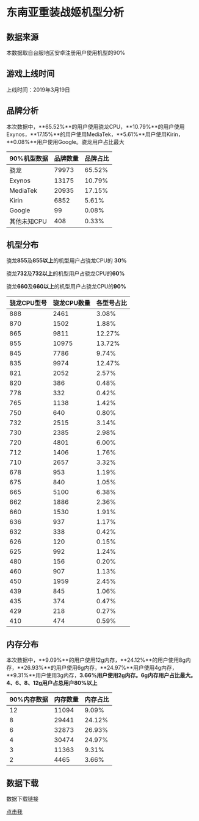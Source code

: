 # 东南亚重装战姬机型分析

## 数据来源

本数据取自台服地区安卓注册用户使用机型的90%

## 游戏上线时间

上线时间：2019年3月19日

## 品牌分析

本次数据中，**65.52%**的用户使用骁龙CPU，**10.79%**的用户使用Exynos，**17.15%**的用户使用MediaTek，**5.61%**用户使用Kirin，**0.08%**用户使用Google。骁龙用户占比最大

| 90%机型数据 | 品牌数量 | 品牌占比 |
|-------------|----------|----------|
| 骁龙        | 79973    | 65.52%   |
| Exynos      | 13175    | 10.79%   |
| MediaTek    | 20935    | 17.15%   |
| Kirin       | 6852     | 5.61%    |
| Google      | 99       | 0.08%    |
| 其他未知CPU | 408      | 0.33%    |

## 机型分布

骁龙**855**及**855以上**的机型用户占骁龙CPU的 **30%**

骁龙**732**及**732以上**的机型用户占骁龙CPU的**60%**

骁龙**660**及**660以上**的机型用户占骁龙CPU的**90%**

| 骁龙CPU型号 | 骁龙CPU数量 | 各型号占比 |
|-------------|-------------|------------|
| 888         | 2461        | 3.08%      |
| 870         | 1502        | 1.88%      |
| 865         | 9811        | 12.27%     |
| 855         | 10975       | 13.72%     |
| 845         | 7786        | 9.74%      |
| 835         | 9974        | 12.47%     |
| 821         | 2052        | 2.57%      |
| 820         | 386         | 0.48%      |
| 778         | 332         | 0.42%      |
| 765         | 1138        | 1.42%      |
| 750         | 640         | 0.80%      |
| 732         | 2515        | 3.14%      |
| 730         | 2385        | 2.98%      |
| 720         | 4801        | 6.00%      |
| 712         | 1406        | 1.76%      |
| 710         | 2657        | 3.32%      |
| 678         | 953         | 1.19%      |
| 675         | 840         | 1.05%      |
| 665         | 5100        | 6.38%      |
| 662         | 1886        | 2.36%      |
| 660         | 1530        | 1.91%      |
| 636         | 937         | 1.17%      |
| 632         | 338         | 0.42%      |
| 626         | 120         | 0.15%      |
| 625         | 992         | 1.24%      |
| 480         | 156         | 0.20%      |
| 460         | 907         | 1.13%      |
| 450         | 1959        | 2.45%      |
| 439         | 845         | 1.06%      |
| 435         | 374         | 0.47%      |
| 429         | 218         | 0.27%      |
| 410         | 474         | 0.59%      |

## 内存分布

本次数据中，**9.09%**的用户使用12g内存，**24.12%**的用户使用8g内存，**26.93%**的用户使用6g内存，**24.97%**用户使用4g内存，**9.31%**用户使用3g内存，**3.66%**用户使用2g内存。**6g内存用户占比最大**。4、6、8、12g用户占总用户**80%以上**

| 90%内存数据 | 内存数量 | 内存占比 |
|-------------|----------|----------|
| 12          | 11094    | 9.09%    |
| 8           | 29441    | 24.12%   |
| 6           | 32873    | 26.93%   |
| 4           | 30474    | 24.97%   |
| 3           | 11363    | 9.31%    |
| 2           | 4465     | 3.66%    |

## 数据下载

数据下载链接

[点击我](https://qaq.com/static/G1/%E5%9C%B0%E5%8C%BA%E6%9C%BA%E5%9E%8B%E6%95%B0%E6%8D%AE/%E4%B8%9C%E5%8D%97%E4%BA%9A%E5%AE%89%E5%8D%93%E9%87%8D%E8%A3%85%E6%88%98%E5%A7%AC%E6%9C%BA%E5%9E%8B.xlsx?download=true)
